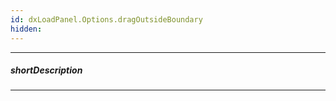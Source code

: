 ```yaml
---
id: dxLoadPanel.Options.dragOutsideBoundary
hidden: 
---
```

---
##### shortDescription
<!-- Description goes here -->

---
<!-- Description goes here -->
